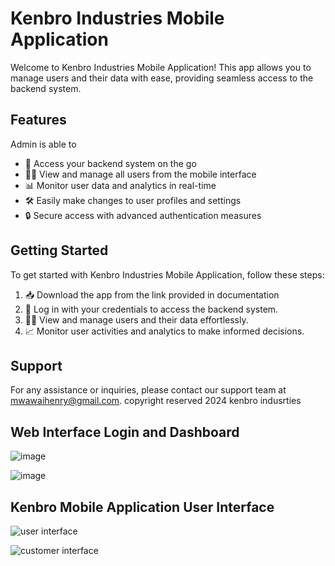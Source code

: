 # Kenbro Industries Mobile Application

Welcome to Kenbro Industries Mobile Application! This app allows you to manage users and their data with ease, providing seamless access to the backend system.

## Features
Admin is able to 
- 📱 Access your backend system on the go
- 🕵️‍♂️ View and manage all users from the mobile interface
- 📊 Monitor user data and analytics in real-time
- 🛠️ Easily make changes to user profiles and settings
- 🔒 Secure access with advanced authentication measures

## Getting Started

To get started with Kenbro Industries Mobile Application, follow these steps:

1. 📥 Download the app from the link provided in documentation
2. 🤝 Log in with your credentials to access the backend system.
3. 🧑‍💼 View and manage users and their data effortlessly.
4. 📈 Monitor user activities and analytics to make informed decisions.

## Support

For any assistance or inquiries, please contact our support team at mwawaihenry@gmail.com.
copyright reserved 2024 kenbro indusrties 



## Web Interface Login and Dashboard 
![image](https://github.com/silenstack/kenbro/assets/57324329/0e10ecdd-a342-4c11-8997-ab218129a36d)

![image](https://github.com/silenstack/kenbro/assets/57324329/d348e5c0-eb2f-49db-8454-3f3e69c650c0)

## Kenbro Mobile Application User Interface

![user interface](https://github.com/silenstack/kenbro/assets/57324329/2ba0b5c3-2cca-4943-ad9f-e16ccbf2d9ba)

![customer interface](https://github.com/silenstack/kenbro/assets/57324329/e1e2cf8a-a9f0-4009-8b53-29085822aaa6)


